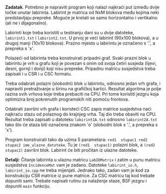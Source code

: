  

**Zadatak**. Potrebno je napraviti program koji nalazi najkraći put između dvije točke 
unutar labirinta. Labirint je matrica od NxM blokova među kojima neki predstavljaju prepreke. 
Moguće je kretati se samo horizontalno i vertikalno (ali ne i dijagonalno). 

Labirinti koje treba koristiti u testiranju dani su u dvije datoteke, `labirint1.txt` i `labirint2.txt`. U prvoj je
veći labirint (90x100 blokova), a u drugoj manji (10x10 blokova). Prazno mjesto u labirintu je označeno s '.', a prepreka s 'x'.

Polazeći od labirinta treba konstruirati pripadni graf. Svaki prazni blok u labirintu je vrh u grafu koji je povezan s onim od svoja četiri susjeda (lijevi, desni, gornji i donji) koji nisu prepreke. Pripadnu matricu susjedstva treba zapisati i u CSR i u CSC formatu.

Treba odabrati polazni (slobodni) blok u labirintu, odnosno jedan vrh grafa, i napraviti pretraživanje u širinu na grafičkoj kartici. Rezultat algoritma je polje razina svih vrhova koje treba prebaciti na CPU. Pri tome koristiti jezgru koja optimizira broj pokrenutih programskih niti 
pomoću frontova. 

Odabrati završni vrh grafa i koristeći CSC zapis matrice susjedstva naći najkraću stazu od polaznog do krajnjeg vrha. Taj dio treba obaviti na CPU. Rezultat treba zapisati u datoteku `labirint1A.txt` odnosno `labirint2A.txt` tako što će 
staza biti označena znakom 'o' (slobodni blok s '.', a prepreka s 'x'). 

Program konstruirati tako da uzima 5 parametara: `red1  stupac1 red2 stupac2 ime_ulazne_datoteke`.
Tu je `(red1  stupac1)` polazni blok, a `(red2 stupac2)` završni blok. Labirint će biti pročitan iz ulazne datoteke.  

**Detalji**: Čitanje labirinta u ulaznu matricu `LabIOMatrix` i zatim u punu matricu susjedstva `IncidenceMat` vam je zadano. Datoteke `labirint_io.h`, `labirint_io.cpp` ne treba mijenjati. Jednako tako, zadan  vam je kod za konstrukciju CSR matrice iz pune matrice. Za CSC matricu taj kod trebate dopuniti sami. Trebate napisati rutinu za nalaženje staze, BSF jezgru i dopuniti `main` funkciju.

